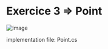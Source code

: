 # Exercice 3 => Point
![image](https://user-images.githubusercontent.com/116503971/201475746-2e541508-7ec5-4d3f-8d04-9a0260110421.png)

implementation file: Point.cs
